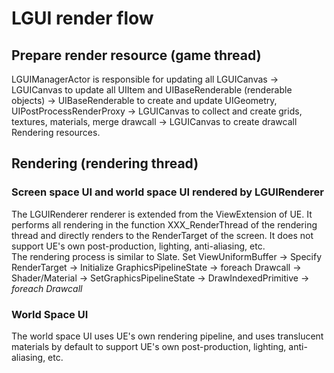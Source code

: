 # LGUI render flow

## Prepare render resource (game thread)
LGUIManagerActor is responsible for updating all LGUICanvas -> LGUICanvas to update all UIItem and UIBaseRenderable (renderable objects) -> UIBaseRenderable to create and update UIGeometry, UIPostProcessRenderProxy -> LGUICanvas to collect and create grids, textures, materials, merge drawcall -> LGUICanvas to create drawcall Rendering resources.  
## Rendering (rendering thread)
### Screen space UI and world space UI rendered by LGUIRenderer
The LGUIRenderer renderer is extended from the ViewExtension of UE. It performs all rendering in the function XXX_RenderThread of the rendering thread and directly renders to the RenderTarget of the screen. It does not support UE's own post-production, lighting, anti-aliasing, etc.  
The rendering process is similar to Slate. Set ViewUniformBuffer -> Specify RenderTarget -> Initialize GraphicsPipelineState -> foreach Drawcall -> Shader/Material -> SetGraphicsPipelineState -> DrawIndexedPrimitive -> *foreach Drawcall*  
### World Space UI
The world space UI uses UE's own rendering pipeline, and uses translucent materials by default to support UE's own post-production, lighting, anti-aliasing, etc.  